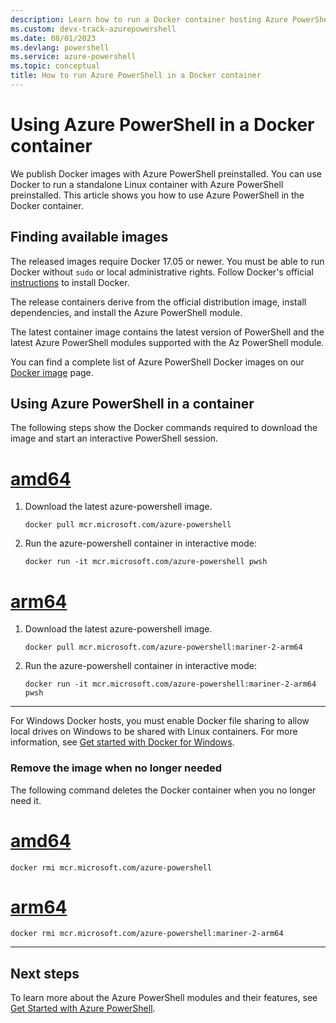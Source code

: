 ```yaml
---
description: Learn how to run a Docker container hosting Azure PowerShell. Docker gets you started quickly with an isolated environment in which to run Azure PowerShell.
ms.custom: devx-track-azurepowershell
ms.date: 08/01/2023
ms.devlang: powershell
ms.service: azure-powershell
ms.topic: conceptual
title: How to run Azure PowerShell in a Docker container
---
```


# Using Azure PowerShell in a Docker container

We publish Docker images with Azure PowerShell preinstalled. You can use Docker to run a standalone
Linux container with Azure PowerShell preinstalled. This article shows you how to use Azure
PowerShell in the Docker container.

## Finding available images

The released images require Docker 17.05 or newer. You must be able to run Docker without `sudo` or
local administrative rights. Follow Docker's official [instructions][install] to install Docker.

The release containers derive from the official distribution image, install dependencies, and
install the Azure PowerShell module.

The latest container image contains the latest version of PowerShell and the latest Azure PowerShell
modules supported with the Az PowerShell module.

You can find a complete list of Azure PowerShell Docker images on our [Docker image][az image] page.

## Using Azure PowerShell in a container

The following steps show the Docker commands required to download the image and start an interactive
PowerShell session.

# [amd64](#tab/amd64)

1. Download the latest azure-powershell image.

   ```console
   docker pull mcr.microsoft.com/azure-powershell
   ```

1. Run the azure-powershell container in interactive mode:

   ```console
   docker run -it mcr.microsoft.com/azure-powershell pwsh
   ```

# [arm64](#tab/arm64)

1. Download the latest azure-powershell image.

   ```console
   docker pull mcr.microsoft.com/azure-powershell:mariner-2-arm64
   ```

1. Run the azure-powershell container in interactive mode:

   ```console
   docker run -it mcr.microsoft.com/azure-powershell:mariner-2-arm64 pwsh
   ```

---

For Windows Docker hosts, you must enable Docker file sharing to allow local drives on Windows to be
shared with Linux containers. For more information, see
[Get started with Docker for Windows][file-sharing].

### Remove the image when no longer needed

The following command deletes the Docker container when you no longer need it.

# [amd64](#tab/amd64)

```console
docker rmi mcr.microsoft.com/azure-powershell
```

# [arm64](#tab/arm64)

```console
docker rmi mcr.microsoft.com/azure-powershell:mariner-2-arm64
```

---

## Next steps

To learn more about the Azure PowerShell modules and their features, see
[Get Started with Azure PowerShell](get-started-azureps.md).

<!-- link references -->
[install]: https://docs.docker.com/engine/installation/
[az image]: https://hub.docker.com/_/microsoft-azure-powershell
[file-sharing]: https://docs.docker.com/docker-for-windows/#file-sharing
